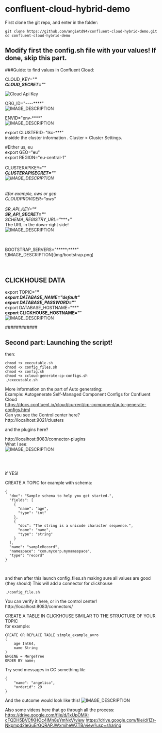 # confluent-cloud-hybrid-demo


First clone the git repo, and enter in the folder:

```
git clone https://github.com/angietd94/confluent-cloud-hybrid-demo.git
cd confluent-cloud-hybrid-demo

```

## Modify first the config.sh file with your values! If done, skip this part. <br>


###Guide: to find values in Confluent Cloud:


CLOUD_KEY="*****"<br>
CLOUD_SECRET="*****"<br>

![Cloud Api Key](img/cloudapikeys.png)<br>


ORG_ID="***-***-***-***-****"<br>
![IMAGE_DESCRIPTION](img/org.png)<br>

ENVID="env-****"<br>
![IMAGE_DESCRIPTION](img/env.png)<br>


export CLUSTERID="lkc-***"<br>
insidde the cluster information . Cluster > Cluster Settings.

#Either us, eu<br>
export GEO="eu"<br>
export REGION="eu-central-1"<br>
<br>
CLUSTERAPIKEY="*****"<br>
CLUSTERAPISECRET="******"<br>
![IMAGE_DESCRIPTION](img/clusterapikeys.png)<br>
<br>
<br>
#for example, aws or gcp<br>
CLOUDPROVIDER="aws"<br>
<br>
SR_API_KEY="****"<br>
SR_API_SECRET="****"<br>
SCHEMA_REGISTRY_URL="****+"<br>
The URL in the down-right side!
<br>
![IMAGE_DESCRIPTION](img/sr.png)<br>
<br>


<br>
BOOTSTRAP_SERVERS="*****:****"<br>
![IMAGE_DESCRIPTION](img/bootstrap.png)<br>

<br>
<br>



## CLICKHOUSE DATA

export TOPIC="*****" <br>
export DATABASE_NAME="default"<br>
export DATABASE_PASSWORD="*****"<br>
export DATABASE_HOSTNAME="******"<br>
export CLICKHOUSE_HOSTNAME="****"<br>
![IMAGE_DESCRIPTION](img/hostname.png)



############
##  Second part: Launching the script! <br>


then: <br>
```
chmod +x executable.sh 
chmod +x config_files.sh
chmod +x config.sh
chmod +x ccloud-generate-cp-configs.sh
./executable.sh

```
More information on the part of Auto generating: <br>
Example: Autogenerate Self-Managed Component Configs for Confluent Cloud  <br>
https://docs.confluent.io/cloud/current/cp-component/auto-generate-configs.html
<br>
Can you see the Control center here?
<br>
http://localhost:9021/clusters
<br>

and the plugins here? 
<br>

http://localhost:8083/connector-plugins
<br>
What I see:
<br>
![IMAGE_DESCRIPTION](img/outcome.png)


<br>
<br>


if YES!

CREATE A TOPIC for example with schema: <br>
```
{
  "doc": "Sample schema to help you get started.",
  "fields": [
    {
      "name": "age",
      "type": "int"
    },
    {
      "doc": "The string is a unicode character sequence.",
      "name": "name",
      "type": "string"
    }
  ],
  "name": "sampleRecord",
  "namespace": "com.mycorp.mynamespace",
  "type": "record"
}
```

<br>

and then after this launch config_files.sh making sure all values are good (they should)
This will add a connector for clickhouse

```
./config_file.sh
```

You can verify it here, or in the control center!
<br>
http://localhost:8083/connectors/
<br>


CREATE A TABLE IN CLICKHOUSE SIMILAR TO THE STRUCTURE OF YOUR TOPIC <br>
for example:

```
CREATE OR REPLACE TABLE simple_example_avro
(
    age Int64,
    name String
)
ENGINE = MergeTree
ORDER BY name;
```

Try send messages in CC something lik: <br>
```
{
	"name": "angelica",
	"orderid": 29
}
```
And the outcome would look like this!
![IMAGE_DESCRIPTION](img/lastpart.png)


Also some videos here that go through all the process:
https://drive.google.com/file/d/1xUpOMX-cFQDH5BVCfKHOc4IMn8uYmNxV/view
https://drive.google.com/file/d/1Zr-Nkpmpd2leGuErGQRAPJWxmiheWZTB/view?usp=sharing

